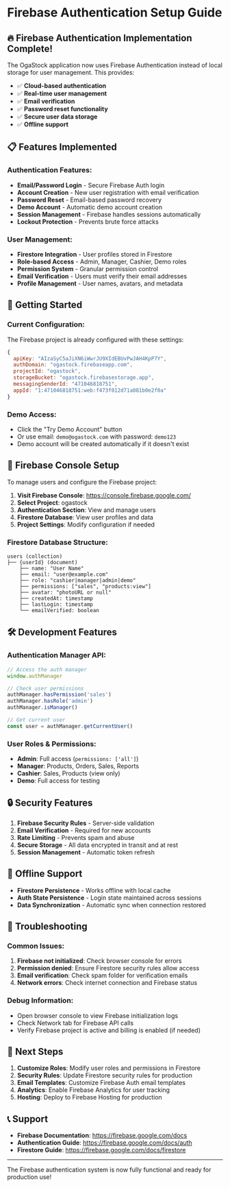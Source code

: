 # Firebase Authentication Setup Guide

## 🔥 Firebase Authentication Implementation Complete!

The OgaStock application now uses Firebase Authentication instead of local storage for user management. This provides:

- ✅ **Cloud-based authentication**
- ✅ **Real-time user management**
- ✅ **Email verification**
- ✅ **Password reset functionality**
- ✅ **Secure user data storage**
- ✅ **Offline support**

## 📋 Features Implemented

### **Authentication Features:**
- **Email/Password Login** - Secure Firebase Auth login
- **Account Creation** - New user registration with email verification
- **Password Reset** - Email-based password recovery
- **Demo Account** - Automatic demo account creation
- **Session Management** - Firebase handles sessions automatically
- **Lockout Protection** - Prevents brute force attacks

### **User Management:**
- **Firestore Integration** - User profiles stored in Firestore
- **Role-based Access** - Admin, Manager, Cashier, Demo roles
- **Permission System** - Granular permission control
- **Email Verification** - Users must verify their email addresses
- **Profile Management** - User names, avatars, and metadata

## 🚀 Getting Started

### **Current Configuration:**
The Firebase project is already configured with these settings:
```javascript
{
  apiKey: "AIzaSyC5aJiXN6iWwrJU9XIdEBUvPwJAH4KpP7Y",
  authDomain: "ogastock.firebaseapp.com",
  projectId: "ogastock",
  storageBucket: "ogastock.firebasestorage.app",
  messagingSenderId: "471046818751",
  appId: "1:471046818751:web:f473f012d71a081b0e2f0a"
}
```

### **Demo Access:**
- Click the "Try Demo Account" button
- Or use email: `demo@ogastock.com` with password: `demo123`
- Demo account will be created automatically if it doesn't exist

## 🔧 Firebase Console Setup

To manage users and configure the Firebase project:

1. **Visit Firebase Console**: https://console.firebase.google.com/
2. **Select Project**: ogastock
3. **Authentication Section**: View and manage users
4. **Firestore Database**: View user profiles and data
5. **Project Settings**: Modify configuration if needed

### **Firestore Database Structure:**
```
users (collection)
├── {userId} (document)
    ├── name: "User Name"
    ├── email: "user@example.com"
    ├── role: "cashier|manager|admin|demo"
    ├── permissions: ["sales", "products:view"]
    ├── avatar: "photoURL or null"
    ├── createdAt: timestamp
    ├── lastLogin: timestamp
    └── emailVerified: boolean
```

## 🛠️ Development Features

### **Authentication Manager API:**
```javascript
// Access the auth manager
window.authManager

// Check user permissions
authManager.hasPermission('sales')
authManager.hasRole('admin')
authManager.isManager()

// Get current user
const user = authManager.getCurrentUser()
```

### **User Roles & Permissions:**
- **Admin**: Full access (`permissions: ['all']`)
- **Manager**: Products, Orders, Sales, Reports
- **Cashier**: Sales, Products (view only)
- **Demo**: Full access for testing

## 🔒 Security Features

1. **Firebase Security Rules** - Server-side validation
2. **Email Verification** - Required for new accounts
3. **Rate Limiting** - Prevents spam and abuse
4. **Secure Storage** - All data encrypted in transit and at rest
5. **Session Management** - Automatic token refresh

## 📱 Offline Support

- **Firestore Persistence** - Works offline with local cache
- **Auth State Persistence** - Login state maintained across sessions
- **Data Synchronization** - Automatic sync when connection restored

## 🐛 Troubleshooting

### **Common Issues:**

1. **Firebase not initialized**: Check browser console for errors
2. **Permission denied**: Ensure Firestore security rules allow access
3. **Email verification**: Check spam folder for verification emails
4. **Network errors**: Check internet connection and Firebase status

### **Debug Information:**
- Open browser console to view Firebase initialization logs
- Check Network tab for Firebase API calls
- Verify Firebase project is active and billing is enabled (if needed)

## 🚀 Next Steps

1. **Customize Roles**: Modify user roles and permissions in Firestore
2. **Security Rules**: Update Firestore security rules for production
3. **Email Templates**: Customize Firebase Auth email templates
4. **Analytics**: Enable Firebase Analytics for user tracking
5. **Hosting**: Deploy to Firebase Hosting for production

## 📞 Support

- **Firebase Documentation**: https://firebase.google.com/docs
- **Authentication Guide**: https://firebase.google.com/docs/auth
- **Firestore Guide**: https://firebase.google.com/docs/firestore

---

The Firebase authentication system is now fully functional and ready for production use!